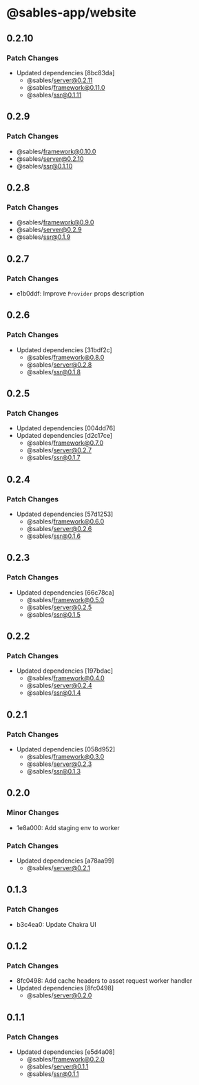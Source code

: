 # @sables-app/website

## 0.2.10

### Patch Changes

- Updated dependencies [8bc83da]
  - @sables/server@0.2.11
  - @sables/framework@0.11.0
  - @sables/ssr@0.1.11

## 0.2.9

### Patch Changes

- @sables/framework@0.10.0
- @sables/server@0.2.10
- @sables/ssr@0.1.10

## 0.2.8

### Patch Changes

- @sables/framework@0.9.0
- @sables/server@0.2.9
- @sables/ssr@0.1.9

## 0.2.7

### Patch Changes

- e1b0ddf: Improve `Provider` props description

## 0.2.6

### Patch Changes

- Updated dependencies [31bdf2c]
  - @sables/framework@0.8.0
  - @sables/server@0.2.8
  - @sables/ssr@0.1.8

## 0.2.5

### Patch Changes

- Updated dependencies [004dd76]
- Updated dependencies [d2c17ce]
  - @sables/framework@0.7.0
  - @sables/server@0.2.7
  - @sables/ssr@0.1.7

## 0.2.4

### Patch Changes

- Updated dependencies [57d1253]
  - @sables/framework@0.6.0
  - @sables/server@0.2.6
  - @sables/ssr@0.1.6

## 0.2.3

### Patch Changes

- Updated dependencies [66c78ca]
  - @sables/framework@0.5.0
  - @sables/server@0.2.5
  - @sables/ssr@0.1.5

## 0.2.2

### Patch Changes

- Updated dependencies [197bdac]
  - @sables/framework@0.4.0
  - @sables/server@0.2.4
  - @sables/ssr@0.1.4

## 0.2.1

### Patch Changes

- Updated dependencies [058d952]
  - @sables/framework@0.3.0
  - @sables/server@0.2.3
  - @sables/ssr@0.1.3

## 0.2.0

### Minor Changes

- 1e8a000: Add staging env to worker

### Patch Changes

- Updated dependencies [a78aa99]
  - @sables/server@0.2.1

## 0.1.3

### Patch Changes

- b3c4ea0: Update Chakra UI

## 0.1.2

### Patch Changes

- 8fc0498: Add cache headers to asset request worker handler
- Updated dependencies [8fc0498]
  - @sables/server@0.2.0

## 0.1.1

### Patch Changes

- Updated dependencies [e5d4a08]
  - @sables/framework@0.2.0
  - @sables/server@0.1.1
  - @sables/ssr@0.1.1
